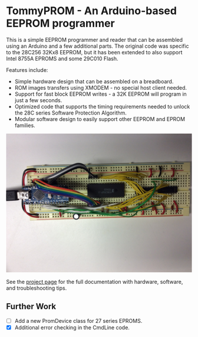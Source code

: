 # TommyPROM - An Arduino-based EEPROM programmer

This is a simple EEPROM programmer and reader that can be assembled using an Arduino and a
few additional parts.  The original code was specific to the 28C256 32Kx8 EEPROM, but it
has been extended to also support Intel 8755A EPROMS and some 29C010 Flash.

Features include:
* Simple hardware design that can be assembled on a breadboard.
* ROM images transfers using XMODEM - no special host client needed.
* Support for fast block EEPROM writes - a 32K EEPROM will program in just a few seconds.
* Optimized code that supports the timing requirements needed to unlock the 28C series
Software Protection Algorithm.
* Modular software design to easily support other EEPROM and EPROM families.

![TommyPROM Nano Hardware](docs/images/TommyPROM-nano.jpg)


See the [project page](https://tomnisbet.github.io/TommyPROM/) for the full documentation
with hardware, software, and troubleshooting tips.

## Further Work

* [ ] Add a new PromDevice class for 27 series EPROMS.
* [x] Additional error checking in the CmdLine code.
